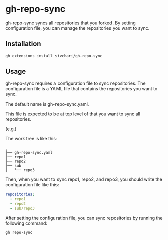 # gh-repo-sync

gh-repo-sync syncs all repositories that you forked.
By setting configuration file, you can manage the repositories you want to sync.

## Installation

```bash
gh extensions install sivchari/gh-repo-sync
```

## Usage

gh-repo-sync requires a configuration file to sync repositories.
The configuration file is a YAML file that contains the repositories you want to sync.

The default name is gh-repo-sync.yaml.

This file is expected to be at top level of that you want to sync all repositories.

(e.g.)

The work tree is like this:

```shell
.
├── gh-repo-sync.yaml
├── repo1
├── repo2
├── sub
│   └── repo3
```

Then, when you want to sync repo1, repo2, and repo3, you should write the configuration file like this:

```yaml
repositories:
  - repo1
  - repo2
  - sub/repo3
```

After setting the configuration file, you can sync repositories by running the following command:

```bash
gh repo-sync
```
